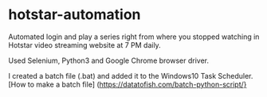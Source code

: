 # hotstar-automation
Automated login and play a series right from where you stopped watching in Hotstar video streaming website at 7 PM daily.

Used Selenium, Python3 and Google Chrome browser driver.


I created a batch file (.bat) and added it to the Windows10 Task Scheduler.
[How to make a batch file] (https://datatofish.com/batch-python-script/}
